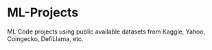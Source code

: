 # ML-Projects
ML Code projects using public available datasets from Kaggle, Yahoo, Coingecko, DefiLlama, etc.
